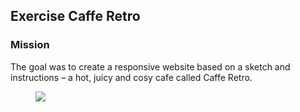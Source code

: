 ## Exercise Caffe Retro

### Mission

The goal was to create a responsive website based on a sketch and instructions – a hot, juicy and cosy cafe called Caffe Retro.



<figure><img src="assets/screenshot.png"></figure>

